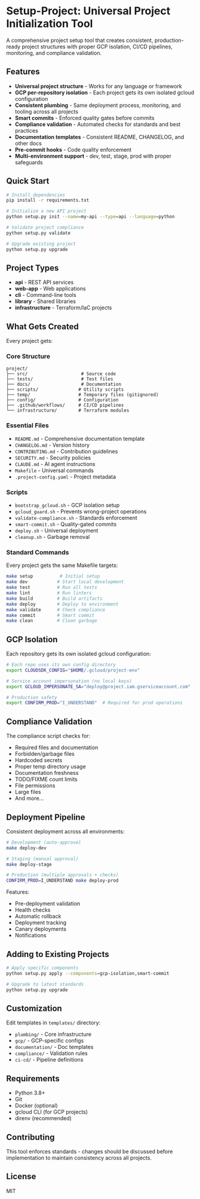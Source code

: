 # Setup-Project: Universal Project Initialization Tool

A comprehensive project setup tool that creates consistent, production-ready project structures with proper GCP isolation, CI/CD pipelines, monitoring, and compliance validation.

## Features

- **Universal project structure** - Works for any language or framework
- **GCP per-repository isolation** - Each project gets its own isolated gcloud configuration
- **Consistent plumbing** - Same deployment process, monitoring, and tooling across all projects
- **Smart commits** - Enforced quality gates before commits
- **Compliance validation** - Automated checks for standards and best practices
- **Documentation templates** - Consistent README, CHANGELOG, and other docs
- **Pre-commit hooks** - Code quality enforcement
- **Multi-environment support** - dev, test, stage, prod with proper safeguards

## Quick Start

```bash
# Install dependencies
pip install -r requirements.txt

# Initialize a new API project
python setup.py init --name=my-api --type=api --language=python

# Validate project compliance
python setup.py validate

# Upgrade existing project
python setup.py upgrade
```

## Project Types

- **api** - REST API services
- **web-app** - Web applications
- **cli** - Command-line tools
- **library** - Shared libraries
- **infrastructure** - Terraform/IaC projects

## What Gets Created

Every project gets:

### Core Structure
```
project/
├── src/                    # Source code
├── tests/                  # Test files
├── docs/                   # Documentation
├── scripts/               # Utility scripts
├── temp/                  # Temporary files (gitignored)
├── config/                # Configuration
├── .github/workflows/     # CI/CD pipelines
└── infrastructure/        # Terraform modules
```

### Essential Files
- `README.md` - Comprehensive documentation template
- `CHANGELOG.md` - Version history
- `CONTRIBUTING.md` - Contribution guidelines
- `SECURITY.md` - Security policies
- `CLAUDE.md` - AI agent instructions
- `Makefile` - Universal commands
- `.project-config.yaml` - Project metadata

### Scripts
- `bootstrap_gcloud.sh` - GCP isolation setup
- `gcloud_guard.sh` - Prevents wrong-project operations
- `validate-compliance.sh` - Standards enforcement
- `smart-commit.sh` - Quality-gated commits
- `deploy.sh` - Universal deployment
- `cleanup.sh` - Garbage removal

### Standard Commands

Every project gets the same Makefile targets:

```bash
make setup          # Initial setup
make dev           # Start local development
make test          # Run all tests
make lint          # Run linters
make build         # Build artifacts
make deploy        # Deploy to environment
make validate      # Check compliance
make commit        # Smart commit
make clean         # Clean garbage
```

## GCP Isolation

Each repository gets its own isolated gcloud configuration:

```bash
# Each repo uses its own config directory
export CLOUDSDK_CONFIG="$HOME/.gcloud/project-env"

# Service account impersonation (no local keys)
export GCLOUD_IMPERSONATE_SA="deploy@project.iam.gserviceaccount.com"

# Production safety
export CONFIRM_PROD="I_UNDERSTAND"  # Required for prod operations
```

## Compliance Validation

The compliance script checks for:

- Required files and documentation
- Forbidden/garbage files
- Hardcoded secrets
- Proper temp directory usage
- Documentation freshness
- TODO/FIXME count limits
- File permissions
- Large files
- And more...

## Deployment Pipeline

Consistent deployment across all environments:

```bash
# Development (auto-approve)
make deploy-dev

# Staging (manual approval)
make deploy-stage

# Production (multiple approvals + checks)
CONFIRM_PROD=I_UNDERSTAND make deploy-prod
```

Features:
- Pre-deployment validation
- Health checks
- Automatic rollback
- Deployment tracking
- Canary deployments
- Notifications

## Adding to Existing Projects

```bash
# Apply specific components
python setup.py apply --components=gcp-isolation,smart-commit

# Upgrade to latest standards
python setup.py upgrade
```

## Customization

Edit templates in `templates/` directory:
- `plumbing/` - Core infrastructure
- `gcp/` - GCP-specific configs
- `documentation/` - Doc templates
- `compliance/` - Validation rules
- `ci-cd/` - Pipeline definitions

## Requirements

- Python 3.8+
- Git
- Docker (optional)
- gcloud CLI (for GCP projects)
- direnv (recommended)

## Contributing

This tool enforces standards - changes should be discussed before implementation to maintain consistency across all projects.

## License

MIT